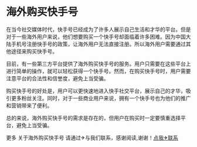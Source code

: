 # 海外购买快手号

在当今社交媒体时代，快手号已经成为了许多人展示自己生活和才华的平台。但是对于一些海外用户来说，他们想要购买一个快手号却面临着许多困难。因为中国大陆手机号注册快手号的政策，让海外用户无法直接注册。所以海外用户需要通过其他途径来购买快手号。

目前，有一些第三方平台提供了海外购买快手号的服务。用户只需要在这些平台上进行简单的操作，就可以轻松获得一个快手号。然而，在购买快手号时，用户需要注意平台的合法性和信誉度，避免上当受骗。

购买快手号的好处是，用户可以更快速地进入快手社交平台，展示自己的才华，吸引更多粉丝关注。同时，对于一些商业用户来说，拥有一个快手号也为他们的推广和营销带来了便利。

总的来说，海外购买快手号的需求是存在的，但用户在购买时一定要慎重选择平台，避免上当受骗。

更多 关于海外购买快手号 请通过✈与我们联系，感谢阅读,谢谢！[点我✈联系](https://gg.k02.cc)
